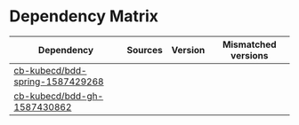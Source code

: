 # Dependency Matrix

Dependency | Sources | Version | Mismatched versions
---------- | ------- | ------- | -------------------
[cb-kubecd/bdd-spring-1587429268](https://github.com/cb-kubecd/bdd-spring-1587429268.git) |  | []() | 
[cb-kubecd/bdd-gh-1587430862](https://github.com/cb-kubecd/bdd-gh-1587430862.git) |  | []() | 
